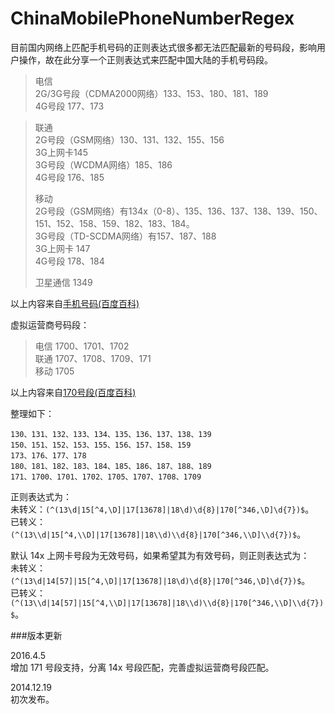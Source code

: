 ChinaMobilePhoneNumberRegex
===========================

目前国内网络上匹配手机号码的正则表达式很多都无法匹配最新的号码段，影响用户操作，故在此分享一个正则表达式来匹配中国大陆的手机号码段。

>电信   
>2G/3G号段（CDMA2000网络）133、153、180、181、189   
>4G号段 177、173   
   
>联通   
>2G号段（GSM网络）130、131、132、155、156   
>3G上网卡145   
>3G号段（WCDMA网络）185、186   
>4G号段 176、185   
>   
>移动   
>2G号段（GSM网络）有134x（0-8）、135、136、137、138、139、150、151、152、158、159、182、183、184。   
>3G号段（TD-SCDMA网络）有157、187、188   
>3G上网卡 147   
>4G号段 178、184   
>   
>卫星通信 1349   

以上内容来自[手机号码(百度百科)](http://baike.baidu.com/view/781667.htm)

虚拟运营商号码段：
   
>电信 1700、1701、1702   
>联通 1707、1708、1709、171   
>移动 1705   

以上内容来自[170号段(百度百科)](http://baike.baidu.com/view/12118274.htm)

整理如下：   

```
130、131、132、133、134、135、136、137、138、139
150、151、152、153、155、156、157、158、159
173、176、177、178
180、181、182、183、184、185、186、187、188、189
171、1700、1701、1702、1705、1707、1708、1709
```

正则表达式为：   
未转义：`(^(13\d|15[^4,\D]|17[13678]|18\d)\d{8}|170[^346,\D]\d{7})$`。   
已转义：`(^(13\\d|15[^4,\\D]|17[13678]|18\\d)\\d{8}|170[^346,\\D]\\d{7})$`。   

默认 14x 上网卡号段为无效号码，如果希望其为有效号码，则正则表达式为：   
未转义：`(^(13\d|14[57]|15[^4,\D]|17[13678]|18\d)\d{8}|170[^346,\D]\d{7})$`。   
已转义：`(^(13\\d|14[57]|15[^4,\\D]|17[13678]|18\\d)\\d{8}|170[^346,\\D]\\d{7})$`。


###版本更新

2016.4.5   
增加 171 号段支持，分离 14x 号段匹配，完善虚拟运营商号段匹配。

2014.12.19    
初次发布。